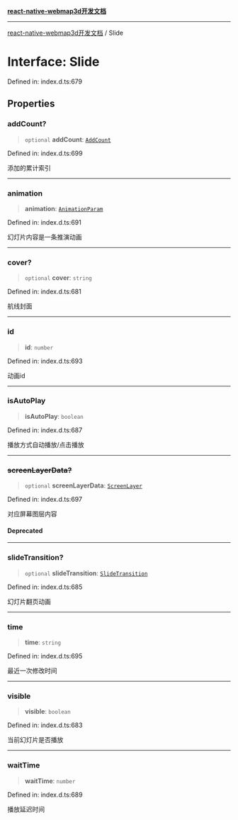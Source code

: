 [**react-native-webmap3d开发文档**](../README.md)

***

[react-native-webmap3d开发文档](../globals.md) / Slide

# Interface: Slide

Defined in: index.d.ts:679

## Properties

### addCount?

> `optional` **addCount**: [`AddCount`](AddCount.md)

Defined in: index.d.ts:699

添加的累计索引

***

### animation

> **animation**: [`AnimationParam`](../type-aliases/AnimationParam.md)

Defined in: index.d.ts:691

幻灯片内容是一条推演动画

***

### cover?

> `optional` **cover**: `string`

Defined in: index.d.ts:681

航线封面

***

### id

> **id**: `number`

Defined in: index.d.ts:693

动画id

***

### isAutoPlay

> **isAutoPlay**: `boolean`

Defined in: index.d.ts:687

播放方式自动播放/点击播放

***

### ~~screenLayerData?~~

> `optional` **screenLayerData**: [`ScreenLayer`](ScreenLayer.md)

Defined in: index.d.ts:697

对应屏幕图层内容

#### Deprecated

***

### slideTransition?

> `optional` **slideTransition**: [`SlideTransition`](SlideTransition.md)

Defined in: index.d.ts:685

幻灯片翻页动画

***

### time

> **time**: `string`

Defined in: index.d.ts:695

最近一次修改时间

***

### visible

> **visible**: `boolean`

Defined in: index.d.ts:683

当前幻灯片是否播放

***

### waitTime

> **waitTime**: `number`

Defined in: index.d.ts:689

播放延迟时间
